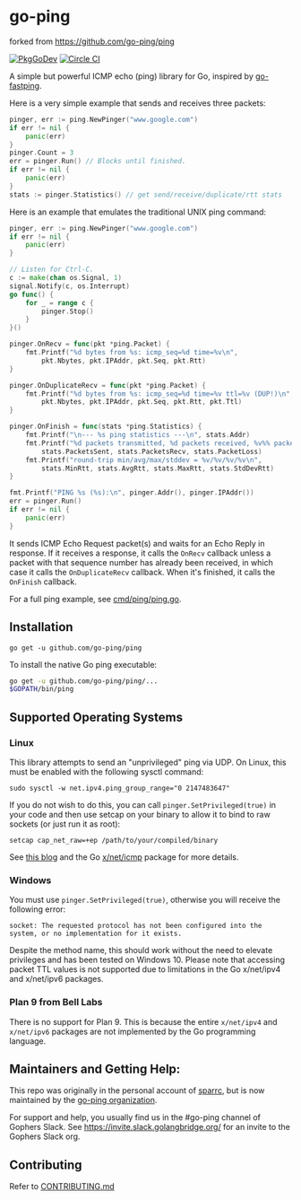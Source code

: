 # go-ping
forked from https://github.com/go-ping/ping

[![PkgGoDev](https://pkg.go.dev/badge/github.com/go-ping/ping)](https://pkg.go.dev/github.com/go-ping/ping)
[![Circle CI](https://circleci.com/gh/go-ping/ping.svg?style=svg)](https://circleci.com/gh/go-ping/ping)

A simple but powerful ICMP echo (ping) library for Go, inspired by
[go-fastping](https://github.com/tatsushid/go-fastping).

Here is a very simple example that sends and receives three packets:

```go
pinger, err := ping.NewPinger("www.google.com")
if err != nil {
	panic(err)
}
pinger.Count = 3
err = pinger.Run() // Blocks until finished.
if err != nil {
	panic(err)
}
stats := pinger.Statistics() // get send/receive/duplicate/rtt stats
```

Here is an example that emulates the traditional UNIX ping command:

```go
pinger, err := ping.NewPinger("www.google.com")
if err != nil {
	panic(err)
}

// Listen for Ctrl-C.
c := make(chan os.Signal, 1)
signal.Notify(c, os.Interrupt)
go func() {
	for _ = range c {
		pinger.Stop()
	}
}()

pinger.OnRecv = func(pkt *ping.Packet) {
	fmt.Printf("%d bytes from %s: icmp_seq=%d time=%v\n",
		pkt.Nbytes, pkt.IPAddr, pkt.Seq, pkt.Rtt)
}

pinger.OnDuplicateRecv = func(pkt *ping.Packet) {
	fmt.Printf("%d bytes from %s: icmp_seq=%d time=%v ttl=%v (DUP!)\n",
		pkt.Nbytes, pkt.IPAddr, pkt.Seq, pkt.Rtt, pkt.Ttl)
}

pinger.OnFinish = func(stats *ping.Statistics) {
	fmt.Printf("\n--- %s ping statistics ---\n", stats.Addr)
	fmt.Printf("%d packets transmitted, %d packets received, %v%% packet loss\n",
		stats.PacketsSent, stats.PacketsRecv, stats.PacketLoss)
	fmt.Printf("round-trip min/avg/max/stddev = %v/%v/%v/%v\n",
		stats.MinRtt, stats.AvgRtt, stats.MaxRtt, stats.StdDevRtt)
}

fmt.Printf("PING %s (%s):\n", pinger.Addr(), pinger.IPAddr())
err = pinger.Run()
if err != nil {
	panic(err)
}
```

It sends ICMP Echo Request packet(s) and waits for an Echo Reply in
response. If it receives a response, it calls the `OnRecv` callback
unless a packet with that sequence number has already been received,
in which case it calls the `OnDuplicateRecv` callback. When it's
finished, it calls the `OnFinish` callback.

For a full ping example, see
[cmd/ping/ping.go](https://github.com/go-ping/ping/blob/master/cmd/ping/ping.go).

## Installation

```
go get -u github.com/go-ping/ping
```

To install the native Go ping executable:

```bash
go get -u github.com/go-ping/ping/...
$GOPATH/bin/ping
```

## Supported Operating Systems

### Linux
This library attempts to send an "unprivileged" ping via UDP. On Linux,
this must be enabled with the following sysctl command:

```
sudo sysctl -w net.ipv4.ping_group_range="0 2147483647"
```

If you do not wish to do this, you can call `pinger.SetPrivileged(true)`
in your code and then use setcap on your binary to allow it to bind to
raw sockets (or just run it as root):

```
setcap cap_net_raw=+ep /path/to/your/compiled/binary
```

See [this blog](https://sturmflut.github.io/linux/ubuntu/2015/01/17/unprivileged-icmp-sockets-on-linux/)
and the Go [x/net/icmp](https://godoc.org/golang.org/x/net/icmp) package
for more details.

### Windows

You must use `pinger.SetPrivileged(true)`, otherwise you will receive
the following error:

```
socket: The requested protocol has not been configured into the system, or no implementation for it exists.
```

Despite the method name, this should work without the need to elevate
privileges and has been tested on Windows 10. Please note that accessing
packet TTL values is not supported due to limitations in the Go
x/net/ipv4 and x/net/ipv6 packages.

### Plan 9 from Bell Labs

There is no support for Plan 9. This is because the entire `x/net/ipv4` 
and `x/net/ipv6` packages are not implemented by the Go programming 
language.

## Maintainers and Getting Help:

This repo was originally in the personal account of
[sparrc](https://github.com/sparrc), but is now maintained by the
[go-ping organization](https://github.com/go-ping).

For support and help, you usually find us in the #go-ping channel of
Gophers Slack. See https://invite.slack.golangbridge.org/ for an invite
to the Gophers Slack org.

## Contributing

Refer to [CONTRIBUTING.md](https://github.com/go-ping/ping/blob/master/CONTRIBUTING.md)

